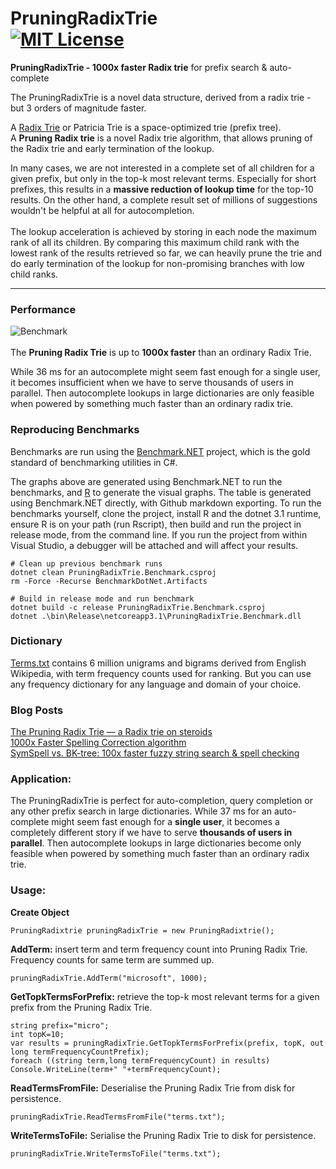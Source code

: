 PruningRadixTrie<br>
[![MIT License](https://img.shields.io/github/license/wolfgarbe/pruningradixtrie.png)](https://github.com/wolfgarbe/PruningRadixTrie/blob/master/LICENSE)
========
**PruningRadixTrie - 1000x faster Radix trie** for prefix search & auto-complete

The PruningRadixTrie is a novel data structure, derived from a radix trie - but 3 orders of magnitude faster.

A [Radix Trie](https://en.wikipedia.org/wiki/Radix_tree) or Patricia Trie is a space-optimized trie (prefix tree).<br>
A **Pruning Radix trie** is a novel Radix trie algorithm, that allows pruning of the Radix trie and early termination of the lookup.

In many cases, we are not interested in a complete set of all children for a given prefix, but only in the top-k most relevant terms.
Especially for short prefixes, this results in a **massive reduction of lookup time** for the top-10 results.
On the other hand, a complete result set of millions of suggestions wouldn't be helpful at all for autocompletion.<br><br>
The lookup acceleration is achieved by storing in each node the maximum rank of all its children. By comparing this maximum child rank with the lowest rank of the results retrieved so far, we can heavily prune the trie and do early termination of the lookup for non-promising branches with low child ranks.

---

### Performance

![Benchmark](https://miro.medium.com/max/1400/1*HauBPEDRiwyQJ77OuJOj3g.png "Benchmark")
<br><br>
The **Pruning Radix Trie** is up to **1000x faster** than an ordinary Radix Trie.

While 36 ms for an autocomplete might seem fast enough for a single user, it becomes insufficient when we have to serve thousands of users in parallel. Then autocomplete lookups in large dictionaries are only feasible when powered by something much faster than an ordinary radix trie.

### Reproducing Benchmarks

Benchmarks are run using the [Benchmark.NET](https://benchmarkdotnet.org/) project, which is the gold standard of benchmarking utilities in C#.

The graphs above are generated using Benchmark.NET to run the benchmarks, and [R](https://www.r-project.org/) to generate the visual graphs. The table is generated using Benchmark.NET directly, with Github markdown exporting. To run the benchmarks yourself, clone the project, install R and the dotnet 3.1 runtime, ensure R is on your path (run Rscript), then build and run the project in release mode, from the command line. If you run the project from within Visual Studio, a debugger will be attached and will affect your results.

```
# Clean up previous benchmark runs
dotnet clean PruningRadixTrie.Benchmark.csproj
rm -Force -Recurse BenchmarkDotNet.Artifacts

# Build in release mode and run benchmark
dotnet build -c release PruningRadixTrie.Benchmark.csproj
dotnet .\bin\Release\netcoreapp3.1\PruningRadixTrie.Benchmark.dll
```

### Dictionary

[Terms.txt](https://github.com/wolfgarbe/PruningRadixTrie/blob/master/PruningRadixTrie/terms.zip) contains 6 million unigrams and bigrams derived from English Wikipedia, with term frequency counts used for ranking. But you can use any frequency dictionary for any language and domain of your choice.

### Blog Posts

[The Pruning Radix Trie — a Radix trie on steroids](https://medium.com/@wolfgarbe/the-pruning-radix-trie-a-radix-trie-on-steroids-412807f77abc)<br>
[1000x Faster Spelling Correction algorithm](https://medium.com/@wolfgarbe/1000x-faster-spelling-correction-algorithm-2012-8701fcd87a5f)<br>
[SymSpell vs. BK-tree: 100x faster fuzzy string search & spell checking](https://medium.com/@wolfgarbe/symspell-vs-bk-tree-100x-faster-fuzzy-string-search-spell-checking-c4f10d80a078)

### Application:

The PruningRadixTrie is perfect for auto-completion, query completion or any other prefix search in large dictionaries.
While 37 ms for an auto-complete might seem fast enough for a **single user**, it becomes a completely different story if we have to serve **thousands of users in parallel**. Then autocomplete lookups in large dictionaries become only feasible when powered by something much faster than an ordinary radix trie.

### Usage:

**Create Object**

```
PruningRadixtrie pruningRadixTrie = new PruningRadixtrie();
```

**AddTerm:** insert term and term frequency count into Pruning Radix Trie. Frequency counts for same term are summed up.

```
pruningRadixTrie.AddTerm("microsoft", 1000);
```

**GetTopkTermsForPrefix:** retrieve the top-k most relevant terms for a given prefix from the Pruning Radix Trie.

```
string prefix="micro";
int topK=10;
var results = pruningRadixTrie.GetTopkTermsForPrefix(prefix, topK, out long termFrequencyCountPrefix);
foreach ((string term,long termFrequencyCount) in results) Console.WriteLine(term+" "+termFrequencyCount);
```

**ReadTermsFromFile:** Deserialise the Pruning Radix Trie from disk for persistence.

```
pruningRadixTrie.ReadTermsFromFile("terms.txt");
```

**WriteTermsToFile:** Serialise the Pruning Radix Trie to disk for persistence.

```
pruningRadixTrie.WriteTermsToFile("terms.txt");
```
